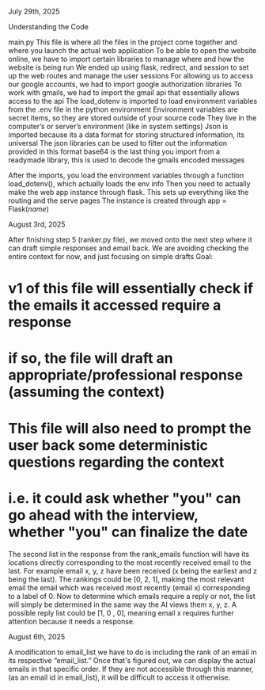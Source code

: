 July 29th, 2025

Understanding the Code

main.py 
This file is where all the files in the project come together and where you launch the actual web application
To be able to open the website online, we have to import certain libraries to manage where and how the website is being run 
We ended up using flask, redirect, and session to set up the web routes and manage the user sessions
For allowing us to access our google accounts, we had to import google authorization libraries
To work with gmails, we had to import the gmail api that essentially allows access to the api 
The load_dotenv is imported to load environment variables from the .env file in the python environment
Environment variables are secret items, so they are stored outside of your source code
They live in the computer’s or server’s environment (like in system settings)
Json is imported because its a data format for storing structured information, its universal
The json libraries can be used to filter out the information provided in this format
base64 is the last thing you import from a readymade library, this is used to decode the gmails encoded messages

After the imports, you load the environment variables through a function load_dotenv(), which actually loads the env info
Then you need to actually make the web app instance through flask. This sets up everything like the routing and the serve pages
The instance is created through app = Flask(_name_)


August 3rd, 2025

After finishing step 5 (ranker.py file), we moved onto the next step where it can draft simple responses and email back. 
We are avoiding checking the entire context for now, and just focusing on simple drafts
Goal:
# v1 of this file will essentially check if the emails it accessed require a response
# if so, the file will draft an appropriate/professional response (assuming the context)
# This file will also need to prompt the user back some deterministic questions regarding the context
# i.e. it could ask whether "you" can go ahead with the interview, whether "you" can finalize the date
The second list in the response from the rank_emails function will have its locations directly corresponding to the most recently received email to the last. 
For example email x, y, z have been received (x being the earliest and z being the last). The rankings could be [0, 2, 1], making the most relevant email the email which was received most recently (email x) corresponding to a label of 0.
Now to determine which emails require a reply or not, the list will simply be determined in the same way the AI views them x, y, z. A possible reply list could be [1, 0 , 0], meaning email x requires further attention because it needs a response. 

August 6th, 2025

A modification to email_list we have to do is including the rank of an email in its respective “email_list.” Once that's figured out, we can display the actual emails in that specific order. If they are not accessible through this manner, (as an email id in email_list), it will be difficult to access it otherwise. 
